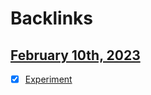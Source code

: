 
# Backlinks
## [February 10th, 2023](<February 10th, 2023.md>)
- [x] [Experiment](<Experiment.md>)


